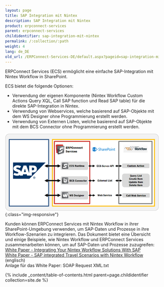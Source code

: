 ```yaml
---
layout: page
title: SAP Integration mit Nintex
description: SAP Integration mit Nintex
product: erpconnect-services
parent: erpconnect-services
childidentifier: sap-integration-mit-nintex
permalink: /:collection/:path
weight: 4
lang: de_DE
old_url: /ERPConnect-Services-DE/default.aspx?pageid=sap-integration-mit-nintex
---
```


ERPConnect Services (ECS) ermöglicht eine einfache SAP-Integration mit Nintex Workflow in SharePoint. 

ECS bietet die folgende Optionen:
- Verwendung der eigenen Komponente (Nintex Workflow Custom Actions Query XQL, Call SAP function und Read SAP table) für die
  direkte SAP-Integration in Nintex.
- Verwendung von Webservices, welche basierend auf SAP-Objekte mit dem WS Designer ohne Programmierung erstellt werden.
- Verwendung von Externen Listen, welche basierend auf SAP-Objekte mit dem BCS Connector ohne Programmierung erstellt werden. 


![ECS-Nintex-Integration](/img/content/ECS-Nintex-Integration.png){:class="img-responsive"}

Kunden können ERPConnect Services mit Nintex Workflow in ihrer SharePoint-Umgebung verwenden, um SAP-Daten und Prozesse in ihre Workflow-Szenarien zu integrieren. Das Dokument bietet eine Übersicht und einige Beispiele, wie Nintex Workflow und ERPConnect Services zusammenarbeiten können, um auf SAP-Daten und Prozesse zuzugreifen:<br>
[White Paper - Integrating Your Nintex Workflow Solutions With SAP]()<br>
[White Paper - SAP integrated Travel Scenarios with Nintex Workflow]() (englisch)<br>
Anlage für das White Paper: SOAP Request XML.txt 

{% include _content/table-of-contents.html parent=page.childidentifier collection=site.de %}